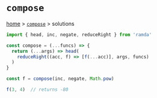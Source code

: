 # `compose`

[home](../README.md) &gt; [`compose`](./README.md) &gt; solutions

```js
import { head, inc, negate, reduceRight } from 'ramda'

const compose = (...funcs) => {
  return (...args) => head(
    reduceRight((acc, f) => [f(...acc)], args, funcs)
  )
}

const f = compose(inc, negate, Math.pow)

f(3, 4)  // returns -80
```
